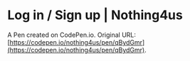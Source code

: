 # Log in / Sign up | Nothing4us

A Pen created on CodePen.io. Original URL: [https://codepen.io/nothing4us/pen/qBydGmr](https://codepen.io/nothing4us/pen/qBydGmr).

